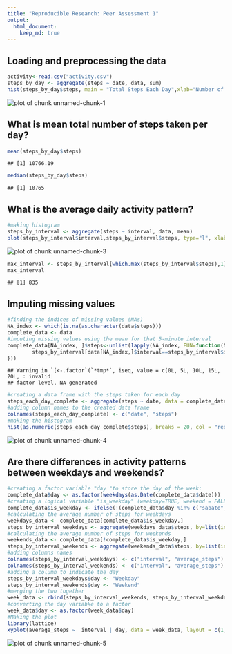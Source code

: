 ```yaml
---
title: "Reproducible Research: Peer Assessment 1"
output: 
  html_document:
    keep_md: true
---
```



## Loading and preprocessing the data

```r
activity<-read.csv("activity.csv")
steps_by_day <- aggregate(steps ~ date, data, sum)
hist(steps_by_day$steps, main = "Total Steps Each Day",xlab="Number of Steps")
```

![plot of chunk unnamed-chunk-1](figure/unnamed-chunk-1-1.png)


## What is mean total number of steps taken per day?

```r
mean(steps_by_day$steps)
```

```
## [1] 10766.19
```

```r
median(steps_by_day$steps)
```

```
## [1] 10765
```



## What is the average daily activity pattern?

```r
#making histogram
steps_by_interval <- aggregate(steps ~ interval, data, mean)
plot(steps_by_interval$interval,steps_by_interval$steps, type="l", xlab="Interval", ylab="Number of Steps",main="Average Number of Steps per Day by Interval")
```

![plot of chunk unnamed-chunk-3](figure/unnamed-chunk-3-1.png)

```r
max_interval <- steps_by_interval[which.max(steps_by_interval$steps),1]
max_interval
```

```
## [1] 835
```
## Imputing missing values

```r
#finding the indices of missing values (NAs)
NA_index <- which(is.na(as.character(data$steps)))
complete_data <- data
#imputing missing values using the mean for that 5-minute interval
complete_data[NA_index, ]$steps<-unlist(lapply(NA_index, FUN=function(NA_index){
        steps_by_interval[data[NA_index,]$interval==steps_by_interval$interval,]$average_steps
}))
```

```
## Warning in `[<-.factor`(`*tmp*`, iseq, value = c(0L, 5L, 10L, 15L, 20L, : invalid
## factor level, NA generated
```

```r
#creating a data frame with the steps taken for each day
steps_each_day_complete <- aggregate(steps ~ date, data = complete_data, sum)
#adding column names to the created data frame
colnames(steps_each_day_complete) <- c("date", "steps")
#making the histogram
hist(as.numeric(steps_each_day_complete$steps), breaks = 20, col = "red", xlab = "Number of Steps", main= "Histogram of the total number of steps taken each day")
```

![plot of chunk unnamed-chunk-4](figure/unnamed-chunk-4-1.png)


## Are there differences in activity patterns between weekdays and weekends?

```r
#creating a factor variable "day "to store the day of the week:
complete_data$day <- as.factor(weekdays(as.Date(complete_data$date)))
#creating a logical variable "is_weekday" (weekday=TRUE, weekend = FALE) :
complete_data$is_weekday <- ifelse(!(complete_data$day %in% c("sabato","domenica")), TRUE, FALSE) 
#calculating the average number of steps for weekdays
weekdays_data <- complete_data[complete_data$is_weekday,]
steps_by_interval_weekdays <- aggregate(weekdays_data$steps, by=list(interval=weekdays_data$interval), FUN=mean)
#calculating the average number of steps for weekends
weekends_data <- complete_data[!complete_data$is_weekday,]
steps_by_interval_weekends <- aggregate(weekends_data$steps, by=list(interval=weekends_data$interval), FUN=mean)
#adding columns names
colnames(steps_by_interval_weekdays) <- c("interval", "average_steps")
colnames(steps_by_interval_weekends) <- c("interval", "average_steps")
#adding a column to indicate the day
steps_by_interval_weekdays$day <- "Weekday"
steps_by_interval_weekends$day <- "Weekend"
#merging the two together
week_data <- rbind(steps_by_interval_weekends, steps_by_interval_weekdays)
#converting the day variabke to a factor
week_data$day <- as.factor(week_data$day)
#Making the plot
library(lattice)
xyplot(average_steps ~  interval | day, data = week_data, layout = c(1,2), type ="l", ylab="Number of Steps")
```

![plot of chunk unnamed-chunk-5](figure/unnamed-chunk-5-1.png)
